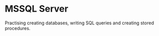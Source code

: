 # MSSQL Server
 
Practising creating databases, writing SQL queries and creating stored procedures. 
